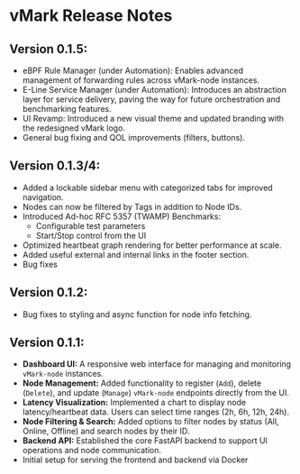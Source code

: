# vMark Release Notes

Version 0.1.5: 
--------------

- eBPF Rule Manager (under Automation): Enables advanced management of forwarding rules across vMark-node instances.
- E-Line Service Manager (under Automation): Introduces an abstraction layer for service delivery, paving the way for future orchestration and benchmarking features.
- UI Revamp: Introduced a new visual theme and updated branding with the redesigned vMark logo.
- General bug fixing and QOL improvements (filters, buttons).


Version 0.1.3/4: 
--------------

- Added a lockable sidebar menu with categorized tabs for improved navigation.
- Nodes can now be filtered by Tags in addition to Node IDs.
- Introduced Ad-hoc RFC 5357 (TWAMP) Benchmarks:
    - Configurable test parameters
    - Start/Stop control from the UI
- Optimized heartbeat graph rendering for better performance at scale.
- Added useful external and internal links in the footer section.
- Bug fixes


Version 0.1.2: 
--------------

- Bug fixes to styling and async function for node info fetching.


Version 0.1.1: 
--------------


*   **Dashboard UI:** A responsive web interface for managing and monitoring `vMark-node` instances.
*   **Node Management:** Added functionality to register (`Add`), delete (`Delete`), and update (`Manage`) `vMark-node` endpoints directly from the UI.
*   **Latency Visualization:** Implemented a chart to display node latency/heartbeat data. Users can select time ranges (2h, 6h, 12h, 24h).
*   **Node Filtering & Search:** Added options to filter nodes by status (All, Online, Offline) and search nodes by their ID.
*   **Backend API:** Established the core FastAPI backend to support UI operations and node communication.
*   Initial setup for serving the frontend and backend via Docker
